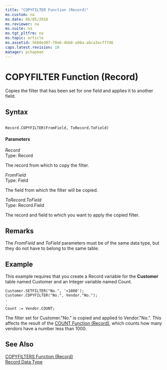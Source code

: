 ```yaml
---
title: "COPYFILTER Function (Record)"
ms.custom: na
ms.date: 06/05/2016
ms.reviewer: na
ms.suite: na
ms.tgt_pltfrm: na
ms.topic: article
ms.assetid: 5660e407-78e6-4bb8-a98a-abca3ecff7d6
caps.latest.revision: 10
manager: pchapman
---
```

# COPYFILTER Function (Record)
Copies the filter that has been set for one field and applies it to another field.  
  
## Syntax  
  
```  
  
Record.COPYFILTER(FromField, ToRecord.ToField)  
```  
  
#### Parameters  
 *Record*  
 Type: Record  
  
 The record from which to copy the filter.  
  
 *FromField*  
 Type: Field  
  
 The field from which the filter will be copied.  
  
 *ToRecord.ToField*  
 Type: Record.Field  
  
 The record and field to which you want to apply the copied filter.  
  
## Remarks  
 The *FromField* and *ToField* parameters must be of the same data type, but they do not have to belong to the same table.  
  
## Example  
 This example requires that you create a Record variable for the **Customer** table named Customer and an Integer variable named Count.  
  
```  
Customer.SETFILTER("No.", '<1000');   
Customer.COPYFILTER("No.", Vendor."No.");   
.  
.  
Count := Vendor.COUNT;  
```  
  
 The filter set for Customer."No." is copied and applied to Vendor."No.". This affects the result of the [COUNT Function \(Record\)](COUNT-Function--Record-.md), which counts how many vendors have a number less than 1000.  
  
## See Also  
 [COPYFILTERS Function \(Record\)](COPYFILTERS-Function--Record-.md)   
 [Record Data Type](Record-Data-Type.md)